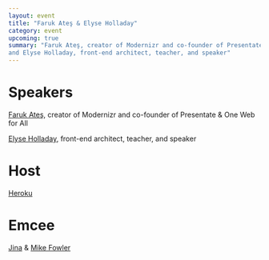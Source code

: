 ```yaml
---
layout: event
title: "Faruk Ateş & Elyse Holladay"
category: event
upcoming: true
summary: "Faruk Ateş, creator of Modernizr and co-founder of Presentate & One Web for All;
and Elyse Holladay, front-end architect, teacher, and speaker"
---
```


# Speakers

[Faruk Ateş](farukat.es), creator of Modernizr and co-founder of Presentate & One Web for All

[Elyse Holladay](www.elyseholladay.com), front-end architect, teacher, and speaker

# Host

[Heroku](http://heroku.com)

# Emcee

[Jina](http://jina.me/) & [Mike Fowler](http://mikefowler.me/)


